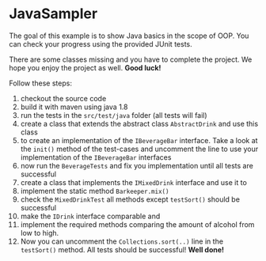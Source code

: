 # JavaSampler

The goal of this example is to show Java basics in the scope of OOP.
You can check your progress using the provided JUnit tests.

There are some classes missing and you have to complete the project. We hope you enjoy the project as well. **Good luck!**

Follow these steps:

1. checkout the source code 
1. build it with maven using java 1.8
1. run the tests in the `src/test/java` folder (all tests will fail)
1. create a class that extends the abstract class `AbstractDrink` and use this class 
1. to create an implementation of the `IBeverageBar` interface. Take a look at the `init()` method of the test-cases and uncomment the line to use your implementation of the `IBeverageBar` interfaces
1. now run the `BeverageTests` and fix you implementation until all tests are successful 
1. create a class that implements the `IMixedDrink` interface and use it to
1. implement the static method `Barkeeper.mix()`
1. check the `MixedDrinkTest` all methods except `testSort()` should be successful
1. make the `IDrink` interface comparable and
1. implement the required methods comparing  the amount of alcohol from low to high. 
1. Now you can uncomment the `Collections.sort(..)` line in the `testSort()` method. All tests should be successful! **Well done!**



